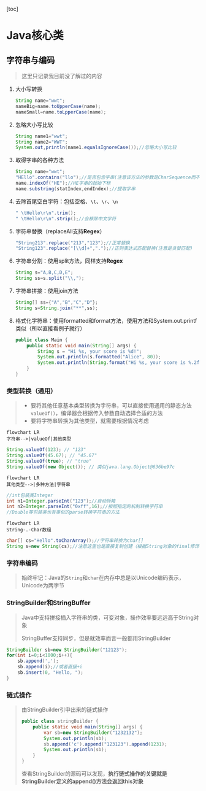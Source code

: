 [toc]

# Java核心类

## 字符串与编码

> 这里只记录我目前没了解过的内容

1. 大小写转换

   ```java
   String name="wwt";
   nameBig=name.toUpperCase(name);
   nameSmall=name.toLpperCase(name);
   ```

2. 忽略大小写比较

   ```java
   String name1="wwt";
   String name2="WWT";
   System.out,println(name1.equalsIgnoreCase());//忽略大小写比较
   ```

3. 取得字串的各种方法

   ```java
   String name="wwt";
   "HEllo".contains("llo");//是否包含字串(注意该方法的参数是CharSequence而不是String)
   name.indexOf("HE");//HE字串的起始下标
   name.substring(statIndex,endIndex);//提取字串
   ```

4. 去除首尾空白字符：包括空格、`\t`、`\r`、`\n`

   ```java
   " \tHello\r\n".trim();
   " \tHello\r\n".strip();//会移除中文字符
   ```

5. 字符串替换（replaceAll支持**Regex**）

   ```java
   "String213".replace("213","123");//正常替换
   "String123".replace("[\\d]+",".");//正则表达式匹配替换(注意是贪婪匹配)
   ```

6. 字符串分割：使用split方法，同样支持**Regex**

   ```java
   String s="A,B,C,D,E";
   String ss=s.split("\\,");
   ```
   
7. 字符串拼接：使用join方法

   ```java
   String[] ss={"A","B","C","D"};
   String s=String.join("**",ss);
   ```

8. 格式化字符串：使用formatted和format方法，使用方法和System.out.printf类似（所以直接看例子就行）

   ```java
   public class Main {
       public static void main(String[] args) {
           String s = "Hi %s, your score is %d!";
           System.out.println(s.formatted("Alice", 80));
           System.out.println(String.format("Hi %s, your score is %.2f!", "Bob", 59.5));
       }
   }
   ```

### 类型转换（通用）

> - 要将其他任意基本类型转换为字符串，可以直接使用通用的静态方法`valueOf()`，编译器会根据传入参数自动选择合适的方法
> - 要将字符串转换为其他类型，就需要根据情况考虑

```mermaid
flowchart LR
字符串-->|valueOf|其他类型
```

```java
String.valueOf(123); // "123"
String.valueOf(45.67); // "45.67"
String.valueOf(true); // "true"
String.valueOf(new Object()); // 类似java.lang.Object@636be97c
```

```mermaid
flowchart LR
其他类型-->|多种方法|字符串
```

```java
//int包装类Integer
int n1=Integer.parseInt("123");//自动拆箱
int n2=Integer.parseInt("0xff",16);//按照指定的机制转换字符串
//Double等包装类也有类似的parse转换字符串的方法
```

```mermaid
flowchart LR
String-.-Char数组
```

```java
char[] cs="Hello".toCharArray();//字符串转换为char[]
String s=new String(cs);//注意这里也是直接复制创建（根据String对象的final修饰符）
```

### 字符串编码

> 始终牢记：Java的`String`和`char`在内存中总是以Unicode编码表示，Unicode为两字节

### StringBuilder和StringBuffer

> Java中支持拼接插入字符串的类，可变对象，操作效率要远远高于String对象
>
> StringBuffer支持同步，但是就效率而言一般都用StringBuilder

```java
StringBuilder sb=new StringBuilder("12123");
for(int i=0;i<1000;i++){
    sb.append(',');
    sb.append(i);//或者直接+i
    sb.insert(0, "Hello, ");
}
```

### 链式操作

> 由StringBuilder引申出来的链式操作
>
> ```java
> public class stringBuilder {
>     public static void main(String[] args) {
>         var sb=new StringBuilder("1232132");
>         System.out.println(sb);
>         sb.append('c').append("123123").append(1231);
>         System.out.println(sb);
>     }
> }
> ```
>
> 查看StringBuilder的源码可以发现，**执行链式操作的关键就是StringBuilder定义的append()方法会返回this对象**

